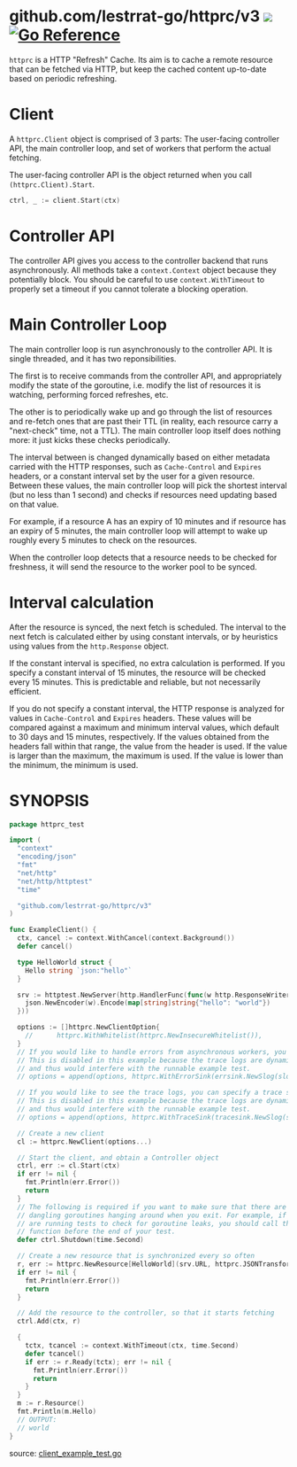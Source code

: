 # github.com/lestrrat-go/httprc/v3 ![](https://github.com/lestrrat-go/httprc/v3/workflows/CI/badge.svg) [![Go Reference](https://pkg.go.dev/badge/github.com/lestrrat-go/httprc/v3.svg)](https://pkg.go.dev/github.com/lestrrat-go/httprc/v3)

`httprc` is a HTTP "Refresh" Cache. Its aim is to cache a remote resource that
can be fetched via HTTP, but keep the cached content up-to-date based on periodic
refreshing.

# Client

A `httprc.Client` object is comprised of 3 parts: The user-facing controller API,
the main controller loop, and set of workers that perform the actual fetching.

The user-facing controller API is the object returned when you call `(httprc.Client).Start`.

```go
ctrl, _ := client.Start(ctx)
```

# Controller API

The controller API gives you access to the controller backend that runs asynchronously.
All methods take a `context.Context` object because they potentially block. You should
be careful to use `context.WithTimeout` to properly set a timeout if you cannot tolerate
a blocking operation.

# Main Controller Loop

The main controller loop is run asynchronously to the controller API. It is single threaded,
and it has two reponsibilities.

The first is to receive commands from the controller API,
and appropriately modify the state of the goroutine, i.e. modify the list of resources
it is watching, performing forced refreshes, etc.

The other is to periodically wake up and go through the list of resources and re-fetch
ones that are past their TTL (in reality, each resource carry a "next-check" time, not
a TTL). The main controller loop itself does nothing more: it just kicks these checks periodically.

The interval between is changed dynamically based on either metadata carried
with the HTTP responses, such as `Cache-Control` and `Expires` headers, or a constant
interval set by the user for a given resource. Between these values, the main controller loop
will pick the shortest interval (but no less than 1 second) and checks if resources
need updating based on that value.

For example, if a resource A has an expiry of 10 minutes and if resource has an expiry of 5
minutes, the main controller loop will attempt to wake up roughly every 5 minutes to check
on the resources.

When the controller loop detects that a resource needs to be checked for freshness, 
it will send the resource to the worker pool to be synced.

# Interval calculation

After the resource is synced, the next fetch is scheduled. The interval to the next
fetch is calculated either by using constant intervals, or by heuristics using values
from the `http.Response` object.

If the constant interval is specified, no extra calculation is performed. If you specify
a constant interval of 15 minutes, the resource will be checked every 15 minutes. This is
predictable and reliable, but not necessarily efficient.

If you do not specify a constant interval, the HTTP response is analyzed for
values in `Cache-Control` and `Expires` headers. These values will be compared against
a maximum and minimum interval values, which default to 30 days and 15 minutes, respectively.
If the values obtained from the headers fall within that range, the value from the header is
used. If the value is larger than the maximum, the maximum is used. If the value is lower
than the minimum, the minimum is used.

# SYNOPSIS

<!-- INCLUDE(client_example_test.go) -->
```go
package httprc_test

import (
  "context"
  "encoding/json"
  "fmt"
  "net/http"
  "net/http/httptest"
  "time"

  "github.com/lestrrat-go/httprc/v3"
)

func ExampleClient() {
  ctx, cancel := context.WithCancel(context.Background())
  defer cancel()

  type HelloWorld struct {
    Hello string `json:"hello"`
  }

  srv := httptest.NewServer(http.HandlerFunc(func(w http.ResponseWriter, _ *http.Request) {
    json.NewEncoder(w).Encode(map[string]string{"hello": "world"})
  }))

  options := []httprc.NewClientOption{
    //		httprc.WithWhitelist(httprc.NewInsecureWhitelist()),
  }
  // If you would like to handle errors from asynchronous workers, you can specify a error sink.
  // This is disabled in this example because the trace logs are dynamic
  // and thus would interfere with the runnable example test.
  // options = append(options, httprc.WithErrorSink(errsink.NewSlog(slog.New(slog.NewJSONHandler(os.Stdout, nil)))))

  // If you would like to see the trace logs, you can specify a trace sink.
  // This is disabled in this example because the trace logs are dynamic
  // and thus would interfere with the runnable example test.
  // options = append(options, httprc.WithTraceSink(tracesink.NewSlog(slog.New(slog.NewJSONHandler(os.Stdout, nil)))))

  // Create a new client
  cl := httprc.NewClient(options...)

  // Start the client, and obtain a Controller object
  ctrl, err := cl.Start(ctx)
  if err != nil {
    fmt.Println(err.Error())
    return
  }
  // The following is required if you want to make sure that there are no
  // dangling goroutines hanging around when you exit. For example, if you
  // are running tests to check for goroutine leaks, you should call this
  // function before the end of your test.
  defer ctrl.Shutdown(time.Second)

  // Create a new resource that is synchronized every so often
  r, err := httprc.NewResource[HelloWorld](srv.URL, httprc.JSONTransformer[HelloWorld]())
  if err != nil {
    fmt.Println(err.Error())
    return
  }

  // Add the resource to the controller, so that it starts fetching
  ctrl.Add(ctx, r)

  {
    tctx, tcancel := context.WithTimeout(ctx, time.Second)
    defer tcancel()
    if err := r.Ready(tctx); err != nil {
      fmt.Println(err.Error())
      return
    }
  }
  m := r.Resource()
  fmt.Println(m.Hello)
  // OUTPUT:
  // world
}
```
source: [client_example_test.go](https://github.com/lestrrat-go/httprc/blob/v3/client_example_test.go)
<!-- END INCLUDE -->
